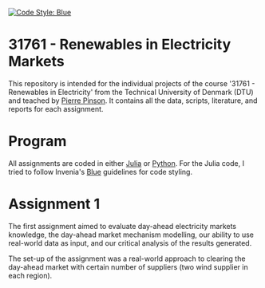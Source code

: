 [![Code Style: Blue](https://img.shields.io/badge/code%20style-blue-4495d1.svg)](https://github.com/invenia/BlueStyle)

# 31761 - Renewables in Electricity Markets
This repository is intended for the individual projects of the course '31761 - Renewables in Electricity' from the Technical University of Denmark (DTU) and teached by [Pierre Pinson](http://pierrepinson.com/). It contains all the data, scripts, literature, and reports for each assignment.

# Program
All assignments are coded in either [Julia](https://www.julialang.org/) or [Python](https://www.python.org/). For the Julia code, I tried to follow Invenia's [Blue](https://github.com/invenia/BlueStyle) guidelines for code styling.

# Assignment 1
The first assignment aimed to evaluate day-ahead electricity markets knowledge, the day-ahead market mechanism modelling, our ability to use real-world data as input, and our critical analysis of the results generated.

The set-up of the assignment was a real-world approach to clearing the day-ahead market with certain number of suppliers (two wind supplier in each region).
